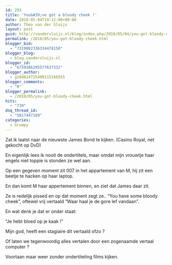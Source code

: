 ```yaml
---
id: 293
title: 'You&#39;ve got a bloody cheek !'
date: 2010-05-04T19:12:00+00:00
author: Theo van der Sluijs
layout: post
guid: http://vandersluijs.nl/blog/index.php/2010/05/04/you-got-bloody-cheek/
permalink: /2010/05/you-got-bloody-cheek.html
blogger_bid:
  - "7319082336334478150"
blogger_blog:
  - blog.vandersluijs.nl
blogger_id:
  - "6759386295577637332"
blogger_author:
  - g104814725400115166555
blogger_comments:
  - "0"
blogger_permalink:
  - /2010/05/you-got-bloody-cheek.html
hits:
  - "739"
dsq_thread_id:
  - "5817447169"
categories:
  - Grumpy
---
```

Zat ik laatst naar de nieuwste James Bond te kijken. (Casino Royal, net gekocht op DvD)

En eigenlijk lees ik nooit de ondertitels, maar omdat mijn vrouwtje haar engels niet toppie is stonden ze wel aan.

Op een gegeven moment zit 007 in het appartement van M, hij zit een beetje te hacken op haar laptop. 

En dan komt M haar appertement binnen, en ziet dat James daar zit.

Ze is redelijk pissed en op dat moment zegt ze.. “You have some bloody cheek”, oftewel vrij vertaald “Waar haal je de gore lef vandaan”.

En wat denk je dat er onder staat:

“Je hebt bloed op je kaak !”

Mijn god, heeft een stagiaire dit vertaald ofzo ?

Of laten we tegenwoordig alles vertalen door een zogenaamde vertaal computer ?

Voortaan maar weer zonder ondertiteling films kijken.